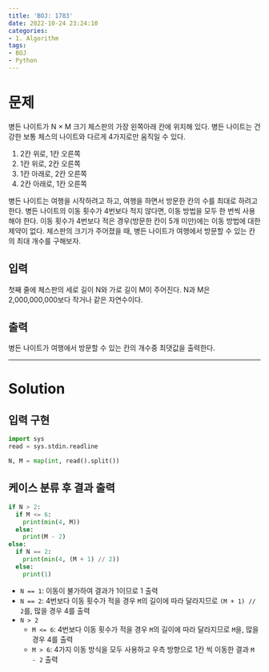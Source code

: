 ```yaml
---
title: 'BOJ: 1783'
date: 2022-10-24 23:24:10
categories:
- 1. Algorithm
tags:
- BOJ
- Python
---
```

# 문제

병든 나이트가 N × M 크기 체스판의 가장 왼쪽아래 칸에 위치해 있다. 병든 나이트는 건강한 보통 체스의 나이트와 다르게 4가지로만 움직일 수 있다.

1. 2칸 위로, 1칸 오른쪽
2. 1칸 위로, 2칸 오른쪽
3. 1칸 아래로, 2칸 오른쪽
4. 2칸 아래로, 1칸 오른쪽

병든 나이트는 여행을 시작하려고 하고, 여행을 하면서 방문한 칸의 수를 최대로 하려고 한다. 병든 나이트의 이동 횟수가 4번보다 적지 않다면, 이동 방법을 모두 한 번씩 사용해야 한다. 이동 횟수가 4번보다 적은 경우(방문한 칸이 5개 미만)에는 이동 방법에 대한 제약이 없다.
체스판의 크기가 주어졌을 때, 병든 나이트가 여행에서 방문할 수 있는 칸의 최대 개수를 구해보자.

## 입력

첫째 줄에 체스판의 세로 길이 N와 가로 길이 M이 주어진다. N과 M은 2,000,000,000보다 작거나 같은 자연수이다.

## 출력

병든 나이트가 여행에서 방문할 수 있는 칸의 개수중 최댓값을 출력한다.

<!-- More -->

***

# Solution

## 입력 구현

~~~python
import sys
read = sys.stdin.readline

N, M = map(int, read().split())
~~~

## 케이스 분류 후 결과 출력

~~~python
if N > 2:
  if M <= 6:
    print(min(4, M))
  else:
    print(M - 2)
else:
  if N == 2:
    print(min(4, (M + 1) // 2))
  else:
    print(1)
~~~

+ `N == 1`: 이동이 불가하여 결과가 1이므로 1 출력
+ `N == 2`: 4번보다 이동 횟수가 적을 경우 `M`의 길이에 따라 달라지므로 `(M + 1) // 2`를, 많을 경우 4를 출력
+ `N > 2`
  + `M <= 6`: 4번보다 이동 횟수가 적을 경우 `M`의 길이에 따라 달라지므로 `M`을, 많을 경우 4를 출력
  + `M > 6`: 4가지 이동 방식을 모두 사용하고 우측 방향으로 1칸 씩 이동한 결과 `M - 2` 출력
